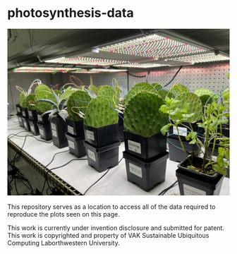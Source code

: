 # photosynthesis-data
![Setup](./Setup.png)

This repository serves as a location to access all of the data required to reproduce the plots seen on this page.  

This work is currently under invention disclosure and submitted for patent. This work is copyrighted and property of VAK Sustainable Ubiquitous Computing Laborthwestern University.
